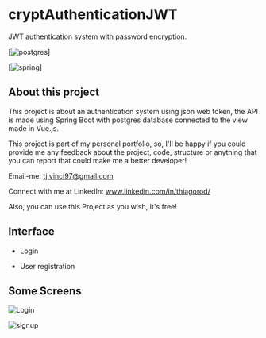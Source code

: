 # cryptAuthenticationJWT
JWT authentication system with password encryption.

[![postgres](https://img.shields.io/badge/PostgreSQL-316192?logo=postgresql&logoColor=white)]

[![spring](https://img.shields.io/badge/Spring-6DB33F?logo=spring&logoColor=white)]

## About this project
This project is about an authentication system using json web token, the API is made using Spring Boot with postgres database connected to the view made in Vue.js.
 
This project is part of my personal portfolio, so, I'll be happy if you could provide me any feedback about the project, code, structure or anything that you can report that could make me a better developer!
  
Email-me: tj.vinci97@gmail.com

Connect with me at LinkedIn: www.linkedin.com/in/thiagorod/

Also, you can use this Project as you wish, It's free!

## Interface

- Login

- User registration

## Some Screens
![Login](https://github.com/andarino/cryptAuthJWT/blob/main/img/authView.png)

![signup](https://github.com/andarino/cryptAuthJWT/blob/main/img/registerView.png)
